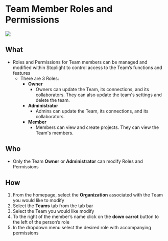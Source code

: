 # Team Member Roles and Permissions

![](/assets/gifs/team-member-remove.gif)

 ## What 
* Roles and Permissions for Team members can be managed and modified within Stoplight to control access to the Team’s functions and features 
    * There are 3 Roles: 
        * **Owner** 
            * Owners can update the Team, its connections, and its collaborators. They can also update the team's settings and delete the team.
        * **Administrator** 
            * Admins can update the Team, its connections, and its collaborators. 
        * **Member** 
            * Members can view and create projects. They can view the Team's members.
           
## Who
* Only the Team **Owner** or **Administrator** can modify Roles and Permissions 

## How 
1. From the homepage, select the **Organization** associated with the Team you would like to modify 
2. Select the **Teams** tab from the tab bar 
3. Select the Team you would like modify 
4. To the right of the member’s name click on the **down carrot** button to the left of the person’s role 
5. In the dropdown menu select the desired role with accompanying permissions 

